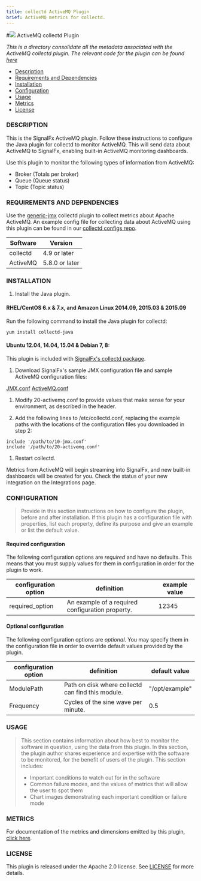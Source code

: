 ```yaml
---
title: collectd ActiveMQ Plugin
brief: ActiveMQ metrics for collectd.
---
```


#![](https://github.com/signalfx/Integrations/blob/master/collectd-activemq/img/integrations_activemq.png) ActiveMQ collectd Plugin   

_This is a directory consolidate all the metadata associated with the ActiveMQ collectd plugin. The relevant code for the plugin can be found [here](https://github.com/signalfx/activemq-integration)_

- [Description](#description)
- [Requirements and Dependencies](#requirements-and-dependencies)
- [Installation](#installation)
- [Configuration](#configuration)
- [Usage](#usage)
- [Metrics](#metrics)
- [License](#license)

### DESCRIPTION

This is the SignalFx ActiveMQ plugin. Follow these instructions to configure the Java plugin for collectd to monitor ActiveMQ. This will send data about ActiveMQ to SignalFx, enabling built-in ActiveMQ monitoring dashboards.

Use this plugin to monitor the following types of information from ActiveMQ:

* Broker (Totals per broker)
* Queue (Queue status)
* Topic (Topic status)


### REQUIREMENTS AND DEPENDENCIES

Use the [generic-jmx](https://collectd.org/wiki/index.php/Plugin:GenericJMX) collectd plugin to collect metrics about Apache ActiveMQ. An example config file for collecting data about ActiveMQ using this plugin can be found in our [collectd configs repo](https://github.com/signalfx/signalfx-collectd-configs/blob/master/managed_config/20-activemq.conf).

| Software  | Version        |
|-----------|----------------|
| collectd  |  4.9 or later  |
| ActiveMQ  | 5.8.0 or later |


### INSTALLATION

1. Install the Java plugin.

 #### RHEL/CentOS 6.x & 7.x, and Amazon Linux 2014.09, 2015.03 & 2015.09

 Run the following command to install the Java plugin for collectd:

 ```
 yum install collectd-java
 ```

 #### Ubuntu 12.04, 14.04, 15.04 & Debian 7, 8:

 This plugin is included with [SignalFx's collectd package](https://github.com/signalfx/Integrations/tree/master/collectd).

1. Download SignalFx's sample JMX configuration file and sample ActiveMQ configuration files:

 [JMX.conf](https://github.com/signalfx/signalfx-collectd-configs/blob/master/managed_config/10-jmx.conf)
 [ActiveMQ.conf](https://github.com/signalfx/signalfx-collectd-configs/blob/master/managed_config/20-activemq.conf)

1. Modify 20-activemq.conf to provide values that make sense for your environment, as described in the header.

1. Add the following lines to /etc/collectd.conf, replacing the example paths with the locations of the configuration files you downloaded in step 2:

 ```
 include '/path/to/10-jmx.conf'
 include '/path/to/20-activemq.conf'
 ```

1. Restart collectd.

Metrics from ActiveMQ will begin streaming into SignalFx, and new built-in dashboards will be created for you. Check the status of your new integration on the Integrations page.

### CONFIGURATION

>Provide in this section instructions on how to configure the plugin, before and after installation. If this plugin has a configuration file with properties, list each property, define its purpose and give an example or list the default value.

#### Required configuration

The following configuration options are *required* and have no defaults. This means that you must supply values for them in configuration in order for the plugin to work.

| configuration option | definition | example value |
| ---------------------|------------|---------------|
| required_option | An example of a required configuration property. | 12345 |

#### Optional configuration

The following configuration options are *optional*. You may specify them in the configuration file in order to override default values provided by the plugin.

| configuration option | definition | default value |
| ---------------------|------------|---------------|
| ModulePath | Path on disk where collectd can find this module. | "/opt/example" |
| Frequency  | Cycles of the sine wave per minute. | 0.5 |

### USAGE

>This section contains information about how best to monitor the software in question, using the data from this plugin. In this section, the plugin author shares experience and expertise with the software to be monitored, for the benefit of users of the plugin. This section includes:
>
>- Important conditions to watch out for in the software
>- Common failure modes, and the values of metrics that will allow the user to spot them
>- Chart images demonstrating each important condition or failure mode

### METRICS

For documentation of the metrics and dimensions emitted by this plugin, [click here](././docs).

### LICENSE

This plugin is released under the Apache 2.0 license. See [LICENSE](https://github.com/signalfx/activemq-integration/blob/master/LICENSE) for more details.
